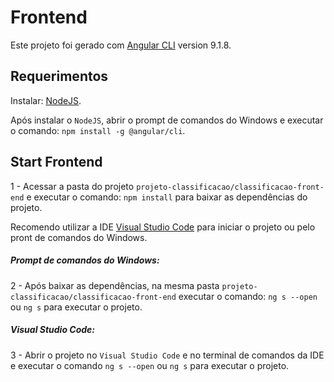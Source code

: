 # Frontend

Este projeto foi gerado com [Angular CLI](https://github.com/angular/angular-cli) version 9.1.8.

## Requerimentos

Instalar: [NodeJS](https://nodejs.org/en/download/).

Após instalar o `NodeJS`, abrir o prompt de comandos do Windows e executar o comando: `npm install -g @angular/cli`.

## Start Frontend

1 - Acessar a pasta do projeto `projeto-classificacao/classificacao-front-end` e executar o comando: `npm install` para baixar as dependências do projeto.

Recomendo utilizar a IDE [Visual Studio Code](https://code.visualstudio.com/download) para iniciar o projeto ou pelo pront de comandos do Windows.

##### Prompt de comandos do Windows:

2 - Após baixar as dependências, na mesma pasta `projeto-classificacao/classificacao-front-end` 
executar o comando: `ng s --open` ou `ng s` para executar o projeto.

##### Visual Studio Code:

3 - Abrir o projeto no `Visual Studio Code` e no terminal de comandos da IDE e executar o comando `ng s --open` ou `ng s` 
para executar o projeto.
